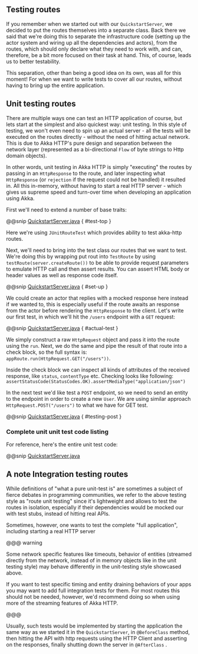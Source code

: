 Testing routes
--------------

If you remember when we started out with our `QuickstartServer`, we decided to put the routes themselves into a separate 
class. Back there we said that we're doing this to separate the infrastructure code (setting up the actor system and
wiring up all the dependencies and actors), from the routes, which should only declare what they need to work with,
and can, therefore, be a bit more focused on their task at hand. This, of course, leads us to better testability.

This separation, other than being a good idea on its own, was all for this moment! For when we want to write tests
to cover all our routes, without having to bring up the entire application. 

## Unit testing routes

There are multiple ways one can test an HTTP application of course, but lets start at the simplest and also quickest
way: unit testing. In this style of testing, we won't even need to spin up an actual server - all the tests will be 
executed on the routes directly - without the need of hitting actual network. This is due to Akka HTTP's pure design
and separation between the network layer (represented as a bi-directional `Flow` of byte strings to Http domain objects).

In other words, unit testing in Akka HTTP is simply "executing" the routes by passing in an `HttpResponse` to the route,
and later inspecting what `HttpResponse` (or `rejection` if the request could not be handled) it resulted in. All this 
in-memory, without having to start a real HTTP server - which gives us supreme speed and turn-over time when developing
an application using Akka.

First we'll need to extend a number of base traits:

@@snip [QuickstartServer.java]($g8srctest$/java/com/lightbend/akka/http/sample/UserRoutesTest.java) { #test-top }

Here we're using `JUnitRouteTest` which provides ability to test akka-http routes. 

Next, we'll need to bring into the test class our routes that we want to test. We're doing this by wrapping put rout 
into `TestRoute` by using `testRoute(server.createRoute())` to be able to provide request parameters to emulate HTTP call 
and then assert results. You can assert HTML body or header values as well as response code itself.

@@snip [QuickstartServer.java]($g8srctest$/java/com/lightbend/akka/http/sample/UserRoutesTest.java) { #set-up }

We could create an actor that replies with a mocked response here instead if we wanted to, this is especially useful if
the route awaits an response from the actor before rendering the `HttpResponse` to the client. 
Let's write our first test, in which we'll hit the `/users` endpoint with a `GET` request:

@@snip [QuickstartServer.java]($g8srctest$/java/com/lightbend/akka/http/sample/UserRoutesTest.java) { #actual-test }

We simply construct a raw `HttpRequest` object and pass it into the route using the `run`.
Next, we do the same and pipe the result of that route into a check block, so the full syntax is:
`appRoute.run(HttpRequest.GET("/users"))`.

Inside the check block we can inspect all kinds of attributes of the received response, like `status`, `contentType` etc.
Checking looks like following: `assertStatusCode(StatusCodes.OK).assertMediaType("application/json")`

In the next test we'd like test a `POST` endpoint, so we need to send an entity to the endpoint in order to create a new
`User`. We are using similar approach `HttpRequest.POST("/users")` to what we have for GET test.

@@snip [QuickstartServer.java]($g8srctest$/java/com/lightbend/akka/http/sample/UserRoutesTest.java) { #testing-post }

### Complete unit unit test code listing

For reference, here's the entire unit test code:

@@snip [QuickstartServer.java]($g8srctest$/java/com/lightbend/akka/http/sample/UserRoutesTest.java)


## A note Integration testing routes

While definitions of "what a pure unit-test is" are sometimes a subject of fierce debates in programming communities,
we refer to the above testing style as "route unit testing" since it's lightweight and allows to test the routes in
isolation, especially if their dependencies would be mocked our with test stubs, instead of hitting real APIs.

Sometimes, however, one wants to test the complete "full application", including starting a real HTTP server

@@@ warning
  
  Some network specific features like timeouts, behavior of entities (streamed directly from the network, instead of
  in memory objects like in the unit testing style) may behave differently in the unit-testing style showcased above.
  
  If you want to test specific timing and entity draining behaviors of your apps you may want to add full integration
  tests for them. For most routes this should not be needed, however, we'd recommend doing so when using more of
  the streaming features of Akka HTTP.
  
@@@

Usually, such tests would be implemented by starting the application the same way as we started it in the `QuickstartServer`,
in `@BeforeClass` method, then hitting the API with http requests using the HTTP Client and asserting on the responses,
finally shutting down the server in `@AfterClass` .

